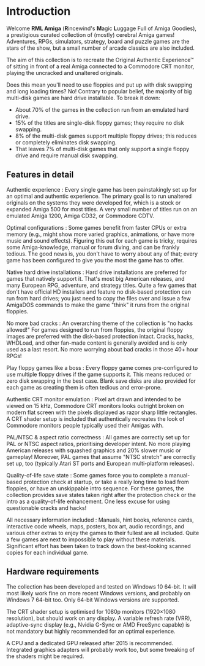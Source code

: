 # Introduction

Welcome **RML Amiga** (**R**incewind's **M**agic **L**uggage Full of Amiga
Goodies), a prestigious curated collection of (mostly) cerebral Amiga
games! Adventures, RPGs, simulators, strategy, board and puzzle games are the
stars of the show, but a small number of arcade classics are also included.

The aim of this collection is to recreate the Original Authentic Experience™
of sitting in front of a real Amiga connected to a Commodore CRT monitor,
playing the uncracked and unaltered originals.

Does this mean you'll need to use floppies and put up with disk swapping and
long loading times? No! Contrary to popular belief, the majority of big
multi-disk games are hard drive installable. To break it down:

- About 70% of the games in the collection run from an emulated hard drive.
- 15% of the titles are single-disk floppy games; they require no disk swapping.
- 8% of the multi-disk games support multiple floppy drives; this reduces or
  completely eliminates disk swapping.
- That leaves 7% of multi-disk games that only support a single floppy
  drive and require manual disk swapping.


## Features in detail

Authentic experience
: Every single game has been painstakingly set up for an optimal and
  authentic experience. The primary goal is to run unaltered originals on the
  systems they were developed for, which is a stock or expanded Amiga 500 for
  most titles. A very small number of titles run on an emulated Amiga 1200,
  Amiga CD32, or Commodore CDTV.

Optimal configurations
: Some games benefit from faster CPUs or extra memory (e.g., might show more
  varied graphics, animations, or have more music and sound effects). Figuring
  this out for each game is tricky, requires some Amiga-knowledge, manual or
  forum diving, and can be frankly tedious. The good news is, you don't have
  to worry about any of that; every game has been configured to give you the
  most the game has to offer.

Native hard drive installations
: Hard drive installations are preferred for games that natively support it.
  That's most big American releases, and many European RPG, adventure, and
  strategy titles. Quite a few games that don't have official HD installers
  and feature no disk-based protection can run from hard drives; you just
  need to copy the files over and issue a few AmigaDOS commands to make
  the game "think" it runs from the original floppies.

No more bad cracks
: An overarching theme of the collection is "no hacks allowed!" For games
  designed to run from floppies, the original floppy images are preferred with
  the disk-based protection intact. Cracks, hacks, WHDLoad, and other fan-made
  content is generally avoided and is only used as a last resort. No more
  worrying about bad cracks in those 40+ hour RPGs!

Play floppy games like a boss
: Every floppy game comes pre-configured to use multiple floppy drives if the
  game supports it. This means reduced or zero disk swapping in the best case.
  Blank save disks are also provided for each game as creating them is often
  tedious and error-prone.

Authentic CRT monitor emulation
: Pixel art drawn and intended to be viewed on 15 kHz, Commodore CRT monitors looks
  outright broken on modern flat screen with the pixels displayed as razor
  sharp little rectangles. A CRT shader setup is included that authentically
  recreates the look of Commodore monitors people typically used their Amigas
  with.

PAL/NTSC & aspect ratio correctness
: All games are correctly set up for PAL or NTSC aspect ratios, prioritising
  developer intent. No more playing American releases with squashed graphics
  and 20% slower music or gameplay! Moreover, PAL games that assume "NTSC
  stretch" are correctly set up, too (typically Atari ST ports and European
  multi-platform releases).

Quality-of-life save state
: Some games force you to complete a manual-based protection check at startup,
  or take a really long time to load from floppies, or have an unskippable
  intro sequence. For these games, the collection provides save states taken
  right after the protection check or the intro as a quality-of-life
  enhancement. One less excuse for using questionable cracks and hacks!

All necessary information included
: Manuals, hint books, reference cards, interactive code wheels, maps,
  posters, box art, audio recordings, and various other extras to enjoy the
  games to their fullest are all included. Quite a few games are next to
  impossible to play without these materials. Significant effort has been
  taken to track down the best-looking scanned copies for each individual
  game.


## Hardware requirements

The collection has been developed and tested on Windows 10 64-bit. It will
most likely work fine on more recent Windows versions, and probably on Windows
7 64-bit too. Only 64-bit Windows versions are supported.

The CRT shader setup is optimised for 1080p monitors (1920&times;1080
resolution), but should work on any display. A variable refresh rate (VRR),
adaptive-sync display (e.g., Nvidia G-Sync or AMD FreeSync capable) is not
mandatory but highly recommended for an optimal experience.

A CPU and a dedicated GPU released after 2015 is recommended. Integrated
graphics adapters will probably work too, but some tweaking of the shaders
might be required.

